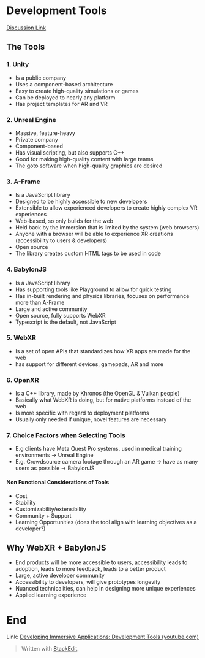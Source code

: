 # Development Tools
[Discussion Link](https://github.com/orgs/sit-dia/discussions/7)
## The Tools
### 1. Unity
- Is a public company
- Uses a component-based architecture
- Easy to create high-quality simulations or games
- Can be deployed to nearly any platform
- Has project templates for AR and VR

### 2. Unreal Engine
- Massive, feature-heavy
- Private company
- Component-based
- Has visual scripting, but also supports C++
- Good for making high-quality content with large teams
- The goto software when high-quality graphics are desired

### 3. A-Frame
- Is a JavaScript library
- Designed to be highly accessible to new developers
- Extensible to allow experienced developers to create highly complex VR experiences
- Web-based, so only builds for the web
- Held back by the immersion that is limited by the system (web browsers)
- Anyone with a browser will be able to experience XR creations (accessibility to users & developers)
- Open source
- The library creates custom HTML tags to be used in code
 
### 4. BabylonJS
- Is a JavaScript library
- Has supporting tools like Playground to allow for quick testing
- Has in-built rendering and physics libraries, focuses on performance more than A-Frame
- Large and active community
- Open source, fully supports WebXR
- Typescript is the default, not JavaScript

### 5. WebXR
- Is a set of open APIs that standardizes how XR apps are made for the web
- has support for different devices, gamepads, AR and more

### 6. OpenXR
- Is a C++ library, made by Khronos (the OpenGL & Vulkan people)
- Basically what WebXR is doing, but for native platforms instead of the web
- Is more specific with regard to deployment platforms
- Usually only needed if unique, novel features are necessary

### 7. Choice Factors when Selecting Tools
- E.g clients have Meta Quest Pro systems, used in medical training environments -> Unreal Engine
- E.g. Crowdsource camera footage through an AR game -> have as many users as possible -> BabylonJS

#### Non Functional Considerations of Tools
- Cost 
- Stability
- Customizability/extensibility
- Community + Support
- Learning Opportunities (does the tool align with learning objectives as a developer?)

## Why WebXR + BabylonJS
- End products will be more accessible to users, accessibility leads to adoption, leads to more feedback, leads to a better product
- Large, active developer community
- Accessibility to developers, will give prototypes longevity
- Nuanced technicalities, can help in designing more unique experiences
- Applied learning experience
 
# End

Link: [Developing Immersive Applications: Development Tools (youtube.com)](https://www.youtube.com/watch?v=qxNUQVsZ9Rk)

> Written with [StackEdit](https://stackedit.io/).
